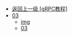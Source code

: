 - [返回上一级 [gRPC教程]](go语言学习/gRPC教程/)
- [03](go语言学习/gRPC教程/03/)
  - [img](go语言学习/gRPC教程/03/img/)
  - [03](go语言学习/gRPC教程/03/03.md)

